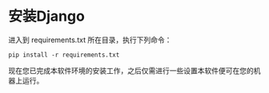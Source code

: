 # 安装Django

进入到 requirements.txt 所在目录，执行下列命令：

```
pip install -r requirements.txt
```

现在您已完成本软件环境的安装工作，之后仅需进行一些设置本软件便可在您的机器上运行。
